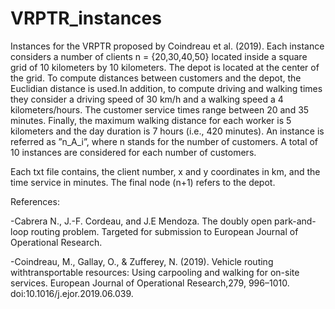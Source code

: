 # VRPTR_instances

Instances for the VRPTR proposed by Coindreau  et  al.  (2019). Each instance considers a number of clients n = {20,30,40,50} located inside a square grid of 10 kilometers by 10 kilometers.  The depot is located at the center of the grid.  To compute distances between customers and the depot, the Euclidian distance is used.In addition, to compute driving and walking times they consider a driving speed of 30 km/h  and a walking speed a 4 kilometers/hours.  The customer service  times  range  between  20  and  35  minutes.   Finally,  the  maximum walking  distance  for  each  worker  is  5  kilometers  and  the  day  duration  is 7  hours  (i.e.,  420  minutes).   An  instance  is  referred  as  ”n_A_i”,  where  n stands for the number of customers.  A total of 10 instances are considered for each number of customers.

Each txt file contains, the client number, x and y coordinates in km, and the time service in minutes. The final node (n+1) refers to the depot.

References:

-Cabrera N., J.-F. Cordeau, and J.E Mendoza. The doubly open park-and-loop routing problem. Targeted for submission to European Journal of Operational Research.

-Coindreau,  M.,  Gallay,  O.,  &  Zufferey,  N.  (2019).   Vehicle  routing  withtransportable resources: Using carpooling and walking for on-site services. European Journal of Operational Research,279, 996–1010. doi:10.1016/j.ejor.2019.06.039.


